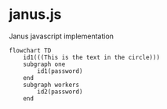 # janus.js
Janus javascript implementation

```mermaid
flowchart TD
    id1(((This is the text in the circle)))
    subgraph one
        id1(password)
    end
    subgraph workers
        id2(password)
    end

```
